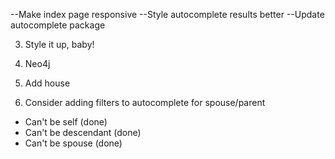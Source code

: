 --Make index page responsive
--Style autocomplete results better
--Update autocomplete package

3. Style it up, baby!
4. Neo4j

5. Add house
6. Consider adding filters to autocomplete for spouse/parent
- Can't be self (done)
- Can't be descendant (done)
- Can't be spouse (done)

